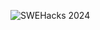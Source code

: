 ![SWEHacks 2024](https://github.com/digitalRM/readme/assets/70782025/1e485b57-7e2a-4b6f-88bc-edd85a833b1f)

